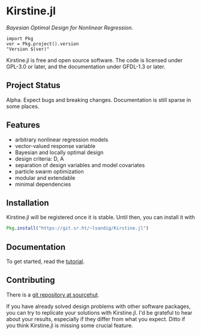 # Kirstine.jl

*Bayesian Optimal Design for Nonlinear Regression.*

```@eval
import Pkg
ver = Pkg.project().version
"Version $(ver)"
```

Kirstine.jl is free and open source software.
The code is licensed under GPL-3.0 or later,
and the documentation under GFDL-1.3 or later.

## Project Status

Alpha.
Expect bugs and breaking changes.
Documentation is still sparse in some places.

## Features

  - arbitrary nonlinear regression models
  - vector-valued response variable
  - Bayesian and locally optimal design
  - design criteria: D, A
  - separation of design variables and model covariates
  - particle swarm optimization
  - modular and extendable
  - minimal dependencies

## Installation

Kirstine.jl will be registered once it is stable.
Until then, you can install it with

```julia
Pkg.install("https://git.sr.ht/~lsandig/Kirstine.jl")
```

## Documentation

To get started, read the [tutorial](tutorial.md).

## Contributing

There is a [git repository at sourcehut](https://git.sr.ht/%7Elsandig/Kirstine.jl).

If you have already solved design problems with other software packages,
you can try to replicate your solutions with Kirstine.jl.
I'd be grateful to hear about your results,
especially if they differ from what you expect.
Ditto if you think Kirstine.jl is missing some crucial feature.
